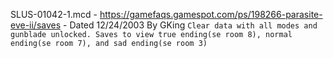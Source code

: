 SLUS-01042-1.mcd - https://gamefaqs.gamespot.com/ps/198266-parasite-eve-ii/saves - Dated 12/24/2003 By GKing `Clear data with all modes and gunblade unlocked. Saves to view true ending(se room 8), normal ending(se room 7), and sad ending(se room 3)`